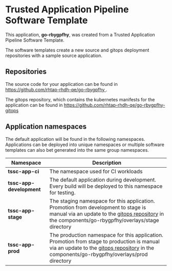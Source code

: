 # Trusted Application Pipeline Software Template

This application, **go-rbygpfhy**, was created from a Trusted Application Pipeline Software Template.

The software templates create a new source and gitops deployment repositories with a sample source application. 

## Repositories

The source code for your application can be found in [https://github.com/rhtap-rhdh-qe/go-rbygpfhy ](https://github.com/rhtap-rhdh-qe/go-rbygpfhy ).
 
The gitops repository, which contains the kubernetes manifests for the application can be found in 
[https://github.com/rhtap-rhdh-qe/go-rbygpfhy-gitops ](https://github.com/rhtap-rhdh-qe/go-rbygpfhy-gitops ) 

## Application namespaces 

The default application will be found in the following namespaces. Applications can be deployed into unique namespaces or multiple software templates can also bet generated into the same group namespaces.  

|  Namespace   |  Description   |  
| -------- | -------- |
| **tssc-app-ci** | The namespace used for CI workloads |
| **tssc-app-development** | The default application during development. Every build will be deployed to this namespace for testing. |
| **tssc-app-stage** | The staging namespace for this application. Promotion from development to stage is manual via an update to the [gitops repository](https://github.com/rhtap-rhdh-qe/go-rbygpfhy-gitops ) in the components/go-rbygpfhy/overlays/stage directory |
| **tssc-app-prod** | The production namespace for this application. Promotion from stage to production is manual via an update to the [gitops repository](https://github.com/rhtap-rhdh-qe/go-rbygpfhy-gitops ) in the components/go-rbygpfhy/overlays/prod directory |